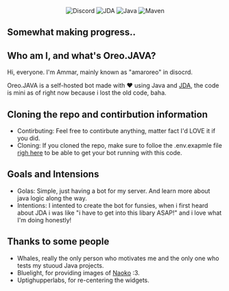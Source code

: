 <div align="center">
  <img alt="Discord" src="https://img.shields.io/discord/1287429014067085312?style=for-the-badge&link=https%3A%2F%2Fdiscord.gg%2F4s9YUyJaSW">
  <img alt="JDA" src="https://img.shields.io/badge/JDA-Discord%20API-5865F2?style=for-the-badge&logo=java&logoColor=white">
  <img alt="Java" src="https://img.shields.io/badge/Java-ED8B00?style=for-the-badge&logo=openjdk&logoColor=white">
  <img alt="Maven" src="https://img.shields.io/badge/Maven-C71A36?style=for-the-badge&logo=apachemaven&logoColor=white">
</div>

## Somewhat making progress..

## Who am I, and what's Oreo.JAVA?
Hi, everyone.
I'm Ammar, mainly known as "amaroreo" in disocrd.

Oreo.JAVA is a self-hosted bot made with ❤️ using Java and [JDA](https://github.com/discord-jda/JDA), the code is mini as of right now because i lost the old code, baha.

## Cloning the repo and contirbution information
- Contirbuting:
Feel free to contirbute anything, matter fact I'd LOVE it if you did.
- Cloning: 
If you cloned the repo, make sure to folloe the .env.exapmle file [righ here](https://github.com/AmarKherala/OreoJava/blob/main/src%2Fmain%2Fres%2F.env.example) to be able to get your bot running with  this code.
## Goals and Intensions
- Golas:
Simple, just having a bot for my server. And learn more about java logic along the way.
- Intentions:
I intented to create the bot for funsies, when i first heard about JDA i was like "i have to get into this libary ASAP!" and i love what I'm doing honestly!
## Thanks to some people
- Whales, really the only person who motivates me and the only one who tests my stuoud Java projects.
- Bluelight, for providing images of [Naoko](https://github.com/AmarKherala/OreoJava/blob/main/src%2Fmain%2Fres%2Fnaoko.json) :3.
- Uptighupperlabs, for re-centering the widgets.